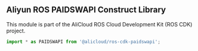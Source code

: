 ## Aliyun ROS PAIDSWAPI Construct Library

This module is part of the AliCloud ROS Cloud Development Kit (ROS CDK) project.

```python
import * as PAIDSWAPI from '@alicloud/ros-cdk-paidswapi';
```
